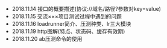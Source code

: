 + 2018.11.14   接口的概要描述(协议://域名/路径?参数对key=value)
+ 2018.11.15   交流×××项目测试过程中遇到的问题
+ 2018.11.16   loadrunner简介、压测种类、lr三大模块
+ 2018.11.19   http图解(特点、状态码、缓存有效期)
+ 2018.11.20   ab压测命令的使用
